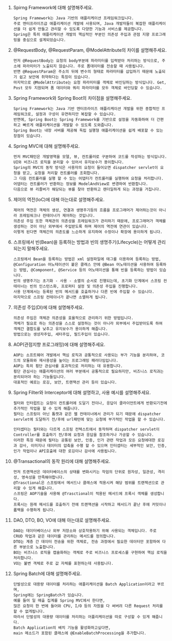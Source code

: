 1. Spirng Framework에 대해 설명해주세요.
    ```
    Spring Framework는 Java 기반의 애플리케이션 프레임워크입니다.  
    주로 엔터프라이즈급 애플리케이션 개발에 사용되며, Java 개발자들이 복잡한 애플리케이션을 더 쉽게 만들고 관리할 수 있도록 다양한 기능과 서비스를 제공합니다.  
    Spring은 특히 애플리케이션 개발의 핵심적인 부분인 의존성 주입과 관점 지향 프로그래밍을 중심으로 설계되었습니다.
    ```
    
2. @RequestBody, @RequestParam, @ModelAttribute의 차이를 설명해주세요.
    ```
    먼저 @RequestBody는 요청의 body부분에 파라미터를 입력받아 처리하는 방식으로, 주소에 파라미터가 노출되지 않습니다. 주로 폼데이터를 전송할 때 사용됩니다.  
    반면 @RequestParam은 주소의 뒤에 변수의 형태로 파라미터를 삽입하기 때문에 노출되기 쉽고 보안에 취약하다는 특징이 있습니다.  
    마지막으로 @ModelAttribute는 요청 파라미터를 객체로 바인딩하는 방식입니다. Get, Post 모두 지원되며 폼 데이터와 쿼리 파라미터를 모두 객체로 바인딩할 수 있습니다.
    ```
    
3. Spring Framework와 Spring Boot의 차이점을 설명해주세요.
    ```
    Spring Framework는 Java 기반 엔터프라이즈 애플리케이션 개발을 위한 종합적인 프레임워크로, 설정과 구성이 유연하지만 복잡할 수 있습니다.  
    반면에, Spring Boot는 Spring Framework를 기반으로 설정을 자동화하여 더 간편하고 빠르게 애플리케이션을 개발할 수 있도록 도와줍니다. 
    Spring Boot는 내장 서버를 제공해 독립 실행형 애플리케이션을 쉽게 배포할 수 있는 장점이 있습니다.
    ```
4. Spring MVC에 대해 설명해주세요.
    ```
    먼저 MVC패턴은 개발영역을 모델, 뷰, 컨트롤러로 구분하여 코드를 작성하는 방식입니다.  
    UI와 비즈니즈 로직을 분리할 수 있어서 유지보수가 용이합니다.  
    Spring의 MVC의 동작 방식은 사용자의 요청이 들어오면 dispatcher servlet이 요청을 받고, 요청을 처리할 컨트롤러를 조회합니다.  
    그 다음 컨트롤러를 실행 할 수 있는 어뎁터가 컨트롤러를 실행하여 요청을 처리합니다.  
    어뎁터는 컨트롤러가 반환하는 정보를 ModelAndView로 변경하여 반환합니다.  
    다음으로 뷰 리졸버가 해당되는 뷰를 찾아 반환하고 렌더일하게 되는 과정을 거칩니다.
    ```
5. 제어의 역전(IoC)에 대해 아는대로 설명해주세요.
    ```
    제어의 역전은 객체의 생성, 연결과 생명주기등의 흐름을 프로그래머가 제어하는것이 아니라 프레임워크나 컨테이너가 제어하는 것입니다.  
    의존성 주입 또한 객체관의 의존성을 프레임워크가 관리하기 때문에, 프로그래머가 객체를 생성하는 것이 아닌 외부에서 주입받도록 하며 제어의 역전에 연관이 있습니다.  
    이렇게 된다면 객체간의 의존도를 느슨하게 유지하여 수정이나 확장에 용이하게 됩니다.
    ```
6. 스프링에서 빈(Bean)을 등록하는 방법과 빈의 생명주기(Lifecycle)는 어떻게 관리 되는지 말해주세요.
    ```
    스프링에서 Bean을 등록하는 방법은 xml 설정파일에 태그를 이용하여 등록하는 방법, @Configuration 어노테이션이 붙은 클래스 안에 @Bean 어노테이션을 사용하여 등록하는 방법, @Component, @Service 등의 어노테이션을 통해 빈을 등록하는 방법이 있습니다.  
    빈의 생명주기는 초기화 - 사용 - 소멸의 순서로 진행되는데, 초기화 단계에서 스프링 컨테이너는 빈의 인스턴스화, 프로퍼티 설정 및 의존성 주입을 진행합니다.  
    사용 단계에서는 등록된 빈의 메서드를 호출하거나 다른 빈에 주입할 수 있습니다.  
    마지막으로 스프링 컨테이너가 끝나면 소멸하게 됩니다.
    ```
7. 의존성 주입(DI)에 대해 설명해주세요.
    ```
    의존성 주입은 객체관 의존성을 효율적으로 관리하기 위한 방법입니다.  
    객체가 필요로 하는 의존성을 스스로 설정하는 것이 아니라 외부에서 주입받아도록 하여 객체간 결합도를 낮추고 유지보수가 용이하게 해줍니다.  
    방법으로는 생성자주입, 세터주입, 필드주입이 있습니다.
    ```
8. AOP(관점지향 프로그래밍)에 대해 설명해주세요.
    ```
    AOP는 소프트웨어 개발에서 핵심 로직과 공통적으로 사용되는 부가 기능을 분리하여, 코드의 모듈화와 재사용성을 높이는 프로그래밍 패러다임입니다.  
    AOP는 특히 횡단 관심사를 효과적으로 처리하는 데 유용합니다.  
    횡단 관심사는 애플리케이션의 여러 부분에서 공통적으로 필요하지만, 비즈니스 로직과는 분리되어야 하는 기능들입니다.  
    대표적인 예로는 로깅, 보안, 트랜잭션 관리 등이 있습니다.
    ```
9. Spring Filter와 Interceptor에 대해 설명하고, 사용 예시를 설명해주세요.
    ```
    필터와 인터럽트는 요청이 컨트롤러에 도달기 전이나, 응답이 클라이언트에게 반환되기전에 추가적인 작업을 할 수 있게 해줍니다.  
    필터는 스프링이 아닌 톰캣과 같은 웹 컨테이너에서 관리가 되기 때문에 dispatcher servlet에 도달하기 전/후에 url패턴에 맞는 요청에 부가적인 작업을 할 수 있습니다.  
    
    인터셉터는 필터와는 다르게 스프링 컨텍스트에서 동작하며 dispatcher servlet이 Controller를 호출하기 전/후에 요청과 응답을 참조하거나 가공할 수 있습니다.  
    이러한 특징 때문에 필터는 공통된 보안, 인증, 인가 관련 작업과 모든 요청에대한 로깅과 감사, 이미지나 데이터의 압축을 수행 할 수 있으며 인터셉터는 세부적인 보안, 인증,인가 작업이나 API호출에 대한 로깅이나 감사에 사용됩니다.
    ```
10. @Transactional의 동작 원리에 대해 설명해주세요.
    ```
    먼저 트랜잭션은 데이터베이스의 상태를 변화시키는 작업의 단위로 원자성, 일관성, 격리성, 영속성을 만족해야합니다.  
    @Trasctional은 스프링에서 메서드나 클래스에 적용시켜 해당 범위를 트랜잭션으로 관리할 수 있게 해줍니다.  
    스프링은 AOP기술을 사용해 @Trasctional이 적용된 메서드에 프록시 객체를 생성합니다.  
    프록시는 원래 메서드를 호출하기 전에 트랜잭션을 시작하고 메서드가 끝난 후에 커밋이나 롧백을 수행하게 됩니다.
    ```
11. DAO, DTO, BO, VO에 대해 아는대로 설명해주세요.
    ```
    DAO는 데이터베이스나 외부 저장소와 상호작용하기 위해 사용되는 객체입니다. 주로 CRUD 작업과 같은 데이터를 관리하는 메서드를 정의합니다.  
    DTO는 계층 간 데이터 전송을 위한 객체로, 전송 과정에서 필요한 데이터만 포함하여 다른 부분으로 노출합니다.  
    BO는 비즈니스 로직을 캡슐화하는 객체로 주로 비즈니스 프로세스를 구현하여 핵심 로직을 처리합니다.  
    VO는 불변 객체로 주로 값 자체를 표현하는데 사용됩니다.
    ```
12. Spring Batch에 대해 설명해주세요.
    ```
    단발성으로 대용량 데이터를 처리하는 애플리케이션을 Batch Application이라고 부르며,  
    Spring에는 SpringBatch가 있습니다.  
    예를 들어 일 매출 집계를 Spring MVC에서 한다면,  
    많은 요청이 한 번에 들어와 CPU, I/O 등의 자원을 다 써버려 다른 Request 처리를 할 수 없게됩니다.  
    따라서 단발성의 대용량 데이터를 처리하는 어플리케이션을 따로 구성할 수 있게 해줍니다.  
    Batch Application의 배치 기능을 활성화하고싶다면,  
    main 메소드가 포함된 클래스에 @EnableBatchProcessing을 추가합니다.
    ```